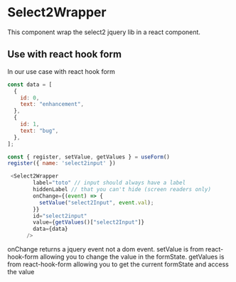 # Select2Wrapper

This component wrap the select2 jquery lib in a react component.

## Use with react hook form

In our use case with react hook form

```javascript
const data = [
  {
    id: 0,
    text: "enhancement",
  },
  {
    id: 1,
    text: "bug",
  },
];

const { register, setValue, getValues } = useForm()
register({ name: 'select2input' })

 <Select2Wrapper
        label="toto" // input should always have a label
        hiddenLabel // that you can't hide (screen readers only)
        onChange={(event) => {
          setValue("select2Input", event.val);
        }}
        id="select2input"
        value={getValues()["select2Input"]}
        data={data}
      />

```

onChange returns a jquery event not a dom event. 
setValue is from react-hook-form allowing you to change the value in the formState.
getValues is from react-hook-form allowing you to get the current formState and access the value

